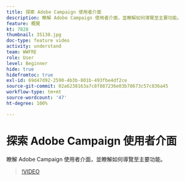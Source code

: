 ```yaml
---
title: 探索 Adobe Campaign 使用者介面
description: 瞭解 Adobe Campaign 使用者介面，並瞭解如何導覽至主要功能。
feature: 概覽
kt: 7828
thumbnail: 35130.jpg
doc-type: feature video
activity: understand
team: WWFRE
role: User
level: Beginner
hide: true
hidefromtoc: true
exl-id: 69d47d92-2590-4b3b-801b-493fbe4df2ce
source-git-commit: 02a6238163a7c8f887236e03b78673c57c836a45
workflow-type: tm+mt
source-wordcount: '47'
ht-degree: 100%

---
```


# 探索 Adobe Campaign 使用者介面

瞭解 Adobe Campaign 使用者介面，並瞭解如何導覽至主要功能。

>[!VIDEO](https://video.tv.adobe.com/v/35130?quality=12)
